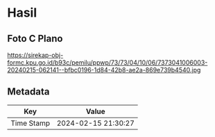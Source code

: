 # Hasil

## Foto C Plano

https://sirekap-obj-formc.kpu.go.id/b93c/pemilu/ppwp/73/73/04/10/06/7373041006003-20240215-062141--bfbc0196-1d84-42b8-ae2a-869e739b4540.jpg


## Metadata

| Key        | Value               |
| ---------- | ------------------- |
| Time Stamp | 2024-02-15 21:30:27 |



